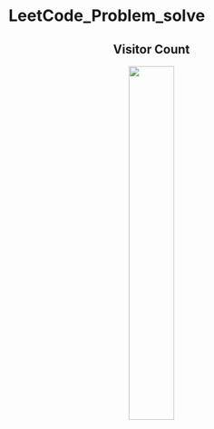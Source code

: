 # LeetCode_Problem_solve
<h2 align="center">Visitor Count</h2>
<p align="center">
  <img align="center" alt="" width="40%" src="https://profile-counter.glitch.me/AbdullahRFA/count.svg" />
</p> 
